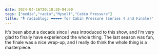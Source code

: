 ```yaml
---
date: 2024-04-16T20:18:20-04:00
tags: ["media","radio","Myself","Cabin Pressure"]
title: "🎙️ radioblog: ❤️❤️❤️❤️❤️ for Cabin Pressure (Series 4 and Finale)"
---
```

It's been about a decade since I was introduced to this show, and I'm very glad to finally have experienced the whole thing. The last season was fun, the finale was a nice wrap-up, and I really do think the whole thing is a masterpiece.